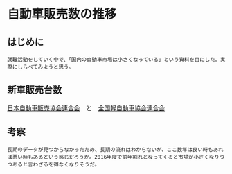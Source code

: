 # 自動車販売数の推移

## はじめに
    就職活動をしていく中で、「国内の自動車市場は小さくなっている」という資料を目にした。実際にしらべてみようと思う。

## 新車販売台数

<div id="chart1"></div>

[日本自動車販売協会連合会](http://www.jada.or.jp/contents/data/type/type00.html)　と　[全国軽自動車協会連合会](http://www.zenkeijikyo.or.jp/statistics/index.html)

## 考察
    長期のデータが見つからなかったため、長期の流れはわからないが、ここ数年は良い時もあれば悪い時もあるという感じだろうか。2016年度で前年割れとなってくると市場が小さくなりつつあると言わざるを得なくなりそうだ。

<script type="text/javascript" src="https://www.gstatic.com/charts/loader.js"></script>